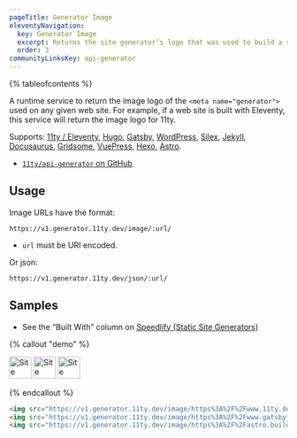 ```yaml
---
pageTitle: Generator Image
eleventyNavigation:
  key: Generator Image
  excerpt: Returns the site generator’s logo that was used to build a site at given URL.
  order: 3
communityLinksKey: api-generator
---
```

{% tableofcontents %}

A runtime service to return the image logo of the `<meta name="generator">` used on any given web site. For example, if a web site is built with Eleventy, this service will return the image logo for 11ty.

Supports: [11ty / Eleventy](/), [Hugo](https://gohugo.io/), [Gatsby](https://www.gatsbyjs.com/), [WordPress](https://wordpress.com/), [Silex](https://www.silex.me/), [Jekyll](https://jekyllrb.com/), [Docusaurus](https://docusaurus.io/), [Gridsome](https://gridsome.org/), [VuePress](https://vuepress.vuejs.org/), [Hexo](https://hexo.io/), [Astro](https://astro.build/).

* [`11ty/api-generator` on GitHub](https://github.com/11ty/api-generator)

## Usage

Image URLs have the format:

```
https://v1.generator.11ty.dev/image/:url/
```

* `url` must be URI encoded.

Or json:

```
https://v1.generator.11ty.dev/json/:url/
```

## Samples

* See the “Built With” column on [Speedlify (Static Site Generators)](https://www.speedlify.dev/ssg/)

{% callout "demo" %}

<img src="https://v1.generator.11ty.dev/image/https%3A%2F%2Fwww.11ty.dev%2F/" alt="Site Generator logo for 11ty.dev/" loading="lazy" decoding="async" width="40" height="40">
<img src="https://v1.generator.11ty.dev/image/https%3A%2F%2Fwww.gatsbyjs.com%2F/" alt="Site Generator logo for gatsbyjs.com/" loading="lazy" decoding="async" width="40" height="40">
<img src="https://v1.generator.11ty.dev/image/https%3A%2F%2Fastro.build%2F/" alt="Site Generator logo for astro.build/" loading="lazy" decoding="async" width="40" height="40">

{% endcallout %}

```html
<img src="https://v1.generator.11ty.dev/image/https%3A%2F%2Fwww.11ty.dev%2F/" alt="Site Generator logo for 11ty.dev/" loading="lazy" decoding="async" width="40" height="40">
<img src="https://v1.generator.11ty.dev/image/https%3A%2F%2Fwww.gatsbyjs.com%2F/" alt="Site Generator logo for gatsbyjs.com/" loading="lazy" decoding="async" width="40" height="40">
<img src="https://v1.generator.11ty.dev/image/https%3A%2F%2Fastro.build%2F/" alt="Site Generator logo for astro.build/" loading="lazy" decoding="async" width="40" height="40">
```
